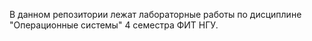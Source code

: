 В данном репозитории лежат лабораторные работы по дисциплине "Операционные системы" 4 семестра ФИТ НГУ.
